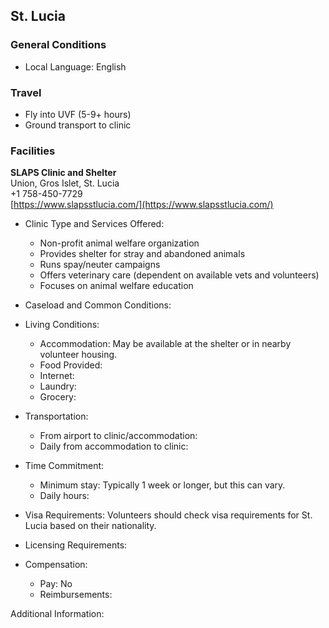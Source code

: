 ## St. Lucia

### General Conditions

* Local Language: English

### Travel

* Fly into UVF (5-9+ hours)
* Ground transport to clinic

### Facilities

**SLAPS Clinic and Shelter**<br>
Union, Gros Islet, St. Lucia<br>
+1 758-450-7729<br>
[https://www.slapsstlucia.com/](https://www.slapsstlucia.com/)

* Clinic Type and Services Offered:

    * Non-profit animal welfare organization
    * Provides shelter for stray and abandoned animals
    * Runs spay/neuter campaigns
    * Offers veterinary care (dependent on available vets and volunteers)
    * Focuses on animal welfare education

* Caseload and Common Conditions: 

* Living Conditions:

    * Accommodation: May be available at the shelter or in nearby volunteer housing. 
    * Food Provided:
    * Internet: 
    * Laundry:
    * Grocery:

* Transportation:
    * From airport to clinic/accommodation: 
    * Daily from accommodation to clinic:

* Time Commitment:
    * Minimum stay: Typically 1 week or longer, but this can vary.
    * Daily hours: 

* Visa Requirements: Volunteers should check visa requirements for St. Lucia based on their nationality.

* Licensing Requirements:

* Compensation:
    * Pay: No
    * Reimbursements:

Additional Information:



